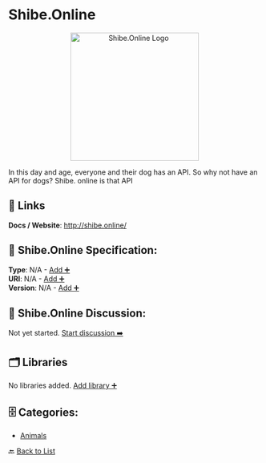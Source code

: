 # Shibe.Online
<p align="center">
    <img width="256" src="https://raw.githubusercontent.com/apis-list/apis-list/main/apis/shibe-online/logo_256x256.png" alt="Shibe.Online Logo"/>
</p>
In this day and age, everyone and their dog has an API. So why not have an API for dogs? Shibe. online is that API

##  🔗 Links
**Docs / Website**: http://shibe.online/

## 🧬 Shibe.Online Specification:
**Type**: N/A - [Add ➕](https://github.com/apis-list/apis-list/edit/main/apis/shibe-online/shibe-online.yaml)  
**URI**: N/A - [Add ➕](https://github.com/apis-list/apis-list/edit/main/apis/shibe-online/shibe-online.yaml)  
**Version**: N/A - [Add ➕](https://github.com/apis-list/apis-list/edit/main/apis/shibe-online/shibe-online.yaml)

## 💬 Shibe.Online Discussion:
Not yet started. [Start discussion ➡️](https://github.com/apis-list/apis-list/discussions/new)

## 🗂️ Libraries

No libraries added. [Add library ➕](https://github.com/apis-list/apis-list/edit/main/apis/shibe-online/shibe-online.yaml)    


## 🗄️ Categories:
- [Animals](https://github.com/apis-list/apis-list#animals-)

🔙  [Back to List](https://github.com/apis-list/apis-list)
